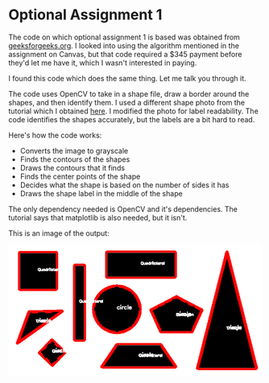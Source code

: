 # Optional Assignment 1

The code on which optional assignment 1 is based was obtained from 
[geeksforgeeks.org](https://www.geeksforgeeks.org/how-to-detect-shapes-in-images-in-python-using-opencv/#).
I looked into using the algorithm mentioned in the assignment on Canvas, but that code required a $345 payment
before they'd let me have it, which I wasn't interested in paying. 

I found this code which does the same thing. Let me talk you through it.

The code uses OpenCV to take in a shape file, draw a border around the shapes, and then identify them. I used a different shape photo from the tutorial 
which I obtained [here](https://stemtc.scimathmn.org/frameworks/k31-shapes). I modified the photo for label readability. The code identifies the shapes 
accurately, but the labels are a bit hard to read. 

Here's how the code works:

- Converts the image to grayscale
- Finds the contours of the shapes
- Draws the contours that it finds
- Finds the center points of the shape
- Decides what the shape is based on the number of sides it has
- Draws the shape label in the middle of the shape

The only dependency needed is OpenCV and it's dependencies. The tutorial says that matplotlib is also needed, but it isn't. 

This is an image of the output:

![Image of shapes with labels](shapesOutput.png)
